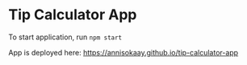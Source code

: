 # Tip Calculator App

To start application, run `npm start`

App is deployed here: https://annisokaay.github.io/tip-calculator-app

